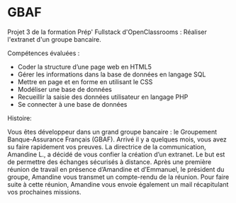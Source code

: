 # GBAF
Projet 3 de la formation Prép' Fullstack d'OpenClassrooms : Réaliser l'extranet d'un groupe bancaire.

Compétences évaluées :

- Coder la structure d’une page web en HTML5
- Gérer les informations dans la base de données en langage SQL
- Mettre en page et en forme en utilisant le CSS
- Modéliser une base de données
- Recueillir la saisie des données utilisateur en langage PHP
- Se connecter à une base de données

Histoire:

Vous êtes développeur dans un grand groupe bancaire : le Groupement Banque-Assurance Français (GBAF).
Arrivé il y a quelques mois, vous avez su faire rapidement vos preuves. La directrice de la communication, Amandine L., a décidé de vous confier la création d’un extranet. Le but est de permettre des échanges sécurisés à distance.
Après une première réunion de travail en présence d’Amandine et d’Emmanuel, le président du groupe, Amandine vous transmet un compte-rendu de la réunion.
Pour faire suite à cette réunion, Amandine vous envoie également un mail récapitulant vos prochaines missions.
